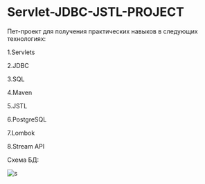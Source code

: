 # Servlet-JDBC-JSTL-PROJECT
Пет-проект для получения практических навыков в следующих технологиях:

1.Servlets

2.JDBC

3.SQL

4.Maven

5.JSTL

6.PostgreSQL

7.Lombok

8.Stream API


Схема БД:

![s](https://user-images.githubusercontent.com/76813743/167084674-c3f39007-34d4-4615-a1ad-ee1b496ee1d9.jpg)
